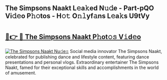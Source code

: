 ## The Simpsons Naakt L𝚎a𝚔ed N𝚞𝚍e - Part-pQO Vi𝚍𝚎o P𝚑𝚘tos - H𝚘𝚝 O𝚗𝚕yf𝚊ns L𝚎a𝚔s U9tVy

# <h2><a href="http://kfc4c2.oniu.top/?m=The+Simpsons+Naakt">🔗👉 🔴 The Simpsons Naakt P𝚑ot𝚘𝚜 V𝚒d𝚎o</a></h2>

[![The Simpsons Naakt Nu𝚍e𝚜](https://i.imgur.com/0qMVB7G.gif)](http://kfc4c2.oniu.top/?m=The+Simpsons+Naakt)
Social media innovator The Simpsons Naakt, celebrated for publishing dance and lifestyle content, featuring dance presentations and personal vlogs. Extraordinary entertainer The Simpsons Naakt, famed for their exceptional skills and accomplishments in the world of amusement.  
